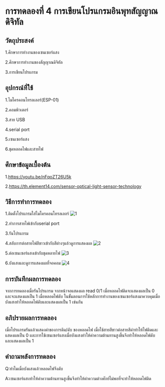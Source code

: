 # การทดลองที่ 4 การเขียนโปรแกรมอินพุทสัญญาณดิจิทัล

## วัตถุประสงค์
1.ศึกษาการทำงานของเซนเซอร์แสง

2.ศึกษาการทำงานของสัญญาณดิจิทัล 

3.การเขียนโปรแกรม

## อุปกรณ์ที่ใช้
1.ไมโครคอนโทรลเลอร์(ESP-01)

2.คอมพิวเตอร์

3.สาย USB

4.serial port

5.เซนเซอร์แสง

6.ชุดหลอดไฟและสายไฟ

## ศึกษาข้อมูลเบื้องต้น
1.https://youtu.be/nFqoZT26U5k

2.https://th.element14.com/sensor-optical-light-sensor-technology

## วิธีการทำการทดลอง
1.ติดตั้งโปรแกรมใส่ไมโครคอนโทรลเลอร์
![1](https://user-images.githubusercontent.com/80879309/112285421-e34ac300-8cbc-11eb-9e40-a6434706fa9f.jpg)

2.ทำการสายไฟเข้ากับserial port

3.รันโปรแกรม

4.สลับการต่อสายไฟสีขาวเข้ากับสีต่างๆแล้วดูการแสดงผล
![2](https://user-images.githubusercontent.com/80879309/112285506-f78ec000-8cbc-11eb-9726-fd6f4bd181dc.jpg)

5.ต่อเซนเซอร์แสงเข้ากับชุดหลายไฟ
![3](https://user-images.githubusercontent.com/80879309/112285492-f3fb3900-8cbc-11eb-8dc9-f64096edd41f.jpg)

6.บังแสงและดูการแสดงผลที่จอคอม
![4](https://user-images.githubusercontent.com/80879309/112285477-f1004880-8cbc-11eb-91f5-74fff6aac5ee.jpg)

## การบันทึกผลการทดลอง
จากการทดลองเมื่อรันโปรแกรม จากหน้าจอแสดงผล read 0/1 เมื่อหลอดไฟติดจะแสดงผลเป็น 0 และจะแสดงผลเป็น 1 เมื่อหลอดไฟดับ ในขั้นตอนการใช้หลักการทำงานของเซนเซอร์แสงมาควบคุมเมื่อบังแสงทำให้หลอดไฟดับและแสดงผลเป็น 1 เช่นกัน

## อภิปรายผลการทดลอง
เมื่อโปรแกรมรันแล้วแสดงค่าของการติด/ดับ ของหลอดไฟ เมื่อใช้สายสีขาวต่อสายสีดำทำให้ไฟติดและแสดงผลเป็น 0 และการใช้เซนเซอร์แสงเมื่อบังแสงทำให้ค่าความต้านทานสูงขึ้นจึงทำให้หลอดไฟดับและแสดงผลเป็น 1

## คำถามหลังการทดลอง
Q:ทำไมเมื่อบังแสงแล้วหลอดไฟจึงดับ

A:เซนเซอร์แสงทำให้ค่าความต้านทานสูงขึ้นจึงทำให้ค่าความต่างศักย์ไม่พอที่จะทำให้หลอดไฟติด


